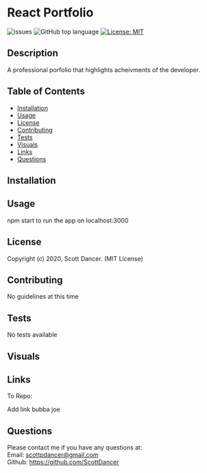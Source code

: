 
# React Portfolio

![issues](https://img.shields.io/github/issues/ScottDancer/burger-app)
![GitHub top language](https://img.shields.io/github/languages/top/ScottDancer/burger-app)
[![License: MIT](https://img.shields.io/badge/License-MIT-yellow.svg)](https://opensource.org/licenses/MIT)
  
## Description 
A professional porfolio that highlights acheivments of the developer.


## Table of Contents 
* [Installation](#Installation)
* [Usage](#Usage)
* [License](#License)
* [Contributing](#Contributing)
* [Tests](#Tests)
* [Visuals](#Visuals)
* [Links](#Links)
* [Questions](#Questions)

## Installation


## Usage

npm start to run the app on localhost:3000


## License
Copyright (c) 2020, Scott Dancer. (MIT License)

## Contributing 
No guidelines at this time 

## Tests
No tests available 

## Visuals

## Links
To Repo: 

 Add link bubba joe

## Questions 
Please contact me if you have any questions at:
<br>Email: scottpdancer@gmail.com
<br>Github: https://github.com/ScottDancer